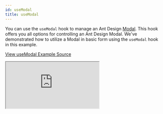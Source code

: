 ```yaml
---
id: useModal
title: useModal
---
```


You can use the `useModal` hook to manage an Ant Design [Modal](https://ant.design/components/modal/). This hook offers you all options for controlling an Ant Design Modal. We've demonstrated how to utilize a Modal in basic form using the `useModal` hook in this example.

[View useModal Example Source](https://github.com/pankod/refine/tree/master/examples/ui/useModal)

<iframe loading="lazy" src="https://stackblitz.com//github/pankod/refine/tree/master/examples/ui/useModal?embed=1&view=preview&theme=dark&preset=node"
    style={{width: "100%", height:"80vh", border: "0px", borderRadius: "8px", overflow:"hidden"}}
    title="refine-use-modal-example"
></iframe>
